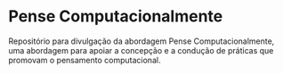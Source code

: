 # Pense Computacionalmente
Repositório para divulgação da abordagem Pense Computacionalmente, uma abordagem para apoiar a concepção e a condução de práticas que promovam o pensamento computacional.
